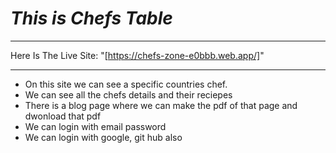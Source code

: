 # *This is Chefs Table*
---

Here Is The Live Site: 
"[https://chefs-zone-e0bbb.web.app/]"

---
* On this site we can see a specific countries chef.
* We can see all the chefs details and their reciepes
* There is a blog page where we can make the pdf of that page and dwonload that pdf
* We can login with email password 
*  We can login with google, git hub also